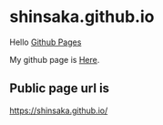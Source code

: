 # shinsaka.github.io

Hello [Github Pages](https://docs.github.com/ja/pages/getting-started-with-github-pages/about-github-pages)


My github page is [Here](https://github.com/shinsaka).

## Public page url is

https://shinsaka.github.io/
